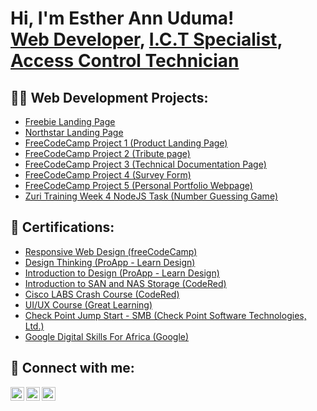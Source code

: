 <h1>Hi, I'm Esther Ann Uduma! <br/><a href="https://github.com/EstherUduma">Web Developer</a>, <a href="https://www.linkedin.com/in/esther-ann-uduma/">I.C.T Specialist</a>, <a href="https://www.linkedin.com/in/esther-ann-uduma/">Access Control Technician</a></h1>

<h2>👨‍💻 Web Development Projects:</h2>

  - [Freebie Landing Page](https://github.com/EstherUduma/Freebie-landing-page-)
  - [Northstar Landing Page](https://github.com/EstherUduma/Northstar-landing-page)
  - [FreeCodeCamp Project 1 (Product Landing Page)](https://github.com/EstherUduma/freecodecampProject1/tree/main)
  - [FreeCodeCamp Project 2 (Tribute page)](https://github.com/EstherUduma/FreeCodeCampProject2)
  - [FreeCodeCamp Project 3 (Technical Documentation Page)](https://github.com/EstherUduma/FreeCodeCampProject3)
  - [FreeCodeCamp Project 4 (Survey Form)](https://github.com/EstherUduma/FreeCodeCampProject4)
  - [FreeCodeCamp Project 5 (Personal Portfolio Webpage)](https://github.com/EstherUduma/FreeCodeCampProject5)
  - [Zuri Training Week 4 NodeJS Task (Number Guessing Game)](https://github.com/EstherUduma/Week-4-NodeJS-Task-Number-Guessing-Game-)
  
 <h2>🏅 Certifications:</h2>

  - [Responsive Web Design (freeCodeCamp)](https://freecodecamp.org/certification/estherann/responsive-web-design)
  - [Design Thinking (ProApp - Learn Design)](https://proapp.design/certificate/JAS58QRH2AL09F1E81)
  - [Introduction to Design (ProApp - Learn Design)](https://proapp.design/certificate/JAS58QRKTVKZ7ESUFR)
  - [Introduction to SAN and NAS Storage (CodeRed)](https://codered.eccouncil.org/certificate/a5fe19a9-2900-4bdf-a061-a2a014e5c674)
  - [Cisco LABS Crash Course (CodeRed)](https://codered.eccouncil.org/certificate/20b60a6c-bafa-4056-bed9-d4366af218aa)
  - [UI/UX Course (Great Learning)](https://olympus1.mygreatlearning.com/course_certificate/BCOIGXRO)
  - [Check Point Jump Start - SMB (Check Point Software Technologies, Ltd.)](https://www.credly.com/badges/8c40d77f-d84e-4e48-9c9c-97729d83c4b9?source=linked_in_profile)
  - [Google Digital Skills For Africa (Google)](https://learndigital.withgoogle.com/link/1ar27gu2qdc)

<h2> 🤳 Connect with me:</h2>

[<img align="left" alt="EstherAnnUduma | Twitter" width="22px" src="https://cdn.jsdelivr.net/npm/simple-icons@v3/icons/twitter.svg" />][twitter]
[<img align="left" alt="JoshMadakor | LinkedIn" width="22px" src="https://cdn.jsdelivr.net/npm/simple-icons@v3/icons/linkedin.svg" />][linkedin]
[<img align="left" alt="JoshMadakor | Instagram" width="22px" src="https://cdn.jsdelivr.net/npm/simple-icons@v3/icons/instagram.svg" />][instagram]

[twitter]: https://twitter.com/Ohafia_girl/
[instagram]: https://www.instagram.com/ohafia_girl/
[linkedin]: https://www.linkedin.com/in/esther-ann-uduma/

<!--

Here are some ideas to get you started:

- 🔭 I’m currently working on ...
- 🌱 I’m currently learning ...
- 👯 I’m looking to collaborate on ...
- 🤔 I’m looking for help with ...
- 💬 Ask me about ...
- 📫 How to reach me: ...
- 😄 Pronouns: ...
- ⚡ Fun fact: ...
-->
